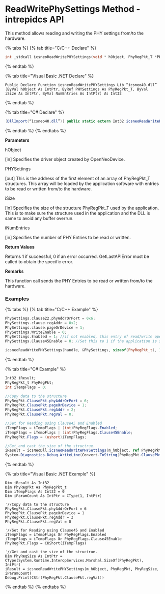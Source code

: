 # ReadWritePhySettings Method - intrepidcs API

This method allows reading and writing the PHY settings from/to the hardware.

{% tabs %}
{% tab title="C/C++ Declare" %}
```cpp
int _stdcall icsneoReadWritePHYSettings(void * hObject, PhyRegPkt_T *PHYSettings, size_t Size, size_t NumEntries);
```
{% endtab %}

{% tab title="Visual Basic .NET Declare" %}
```vbnet
Public Declare Function icsneoReadWritePHYSettings Lib “icsneo40.dll” (ByVal hObject As IntPtr, ByRef PHYSettings As PhyRegPkt_T, ByVal iSize As IntPtr, ByVal NumEntries As IntPtr) As Int32
```
{% endtab %}

{% tab title="C# Declare" %}
```csharp
[DllImport(“icsneo40.dll”)] public static extern Int32 icsneoReadWritePhySettings(IntPtr hObject, ref PhyRegPkt_T PHYSettings, IntPtr iSize, IntPtr NumEntries);
```
{% endtab %}
{% endtabs %}

**Parameters**

hObject

\[in] Specifies the driver object created by OpenNeoDevice.

PHYSettings

\[out] This is the address of the first element of an array of PhyRegPkt\_T structures. This array will be loaded by the application software with entries to be read or written from/to the hardware.

iSize

\[in] Specifies the size of the structure PhyRegPkt\_T used by the application. This is to make sure the structure used in the application and the DLL is same to avoid any buffer overrun.

iNumEntries

\[in] Specifies the number of PHY Entries to be read or written.

**Return Values**

Returns 1 if successful, 0 if an error occurred. GetLastAPIError must be called to obtain the specific error.

**Remarks**

This function call sends the PHY Entries to be read or written from/to the hardware.

### Examples

{% tabs %}
{% tab title="C/C++ Example" %}
```cpp
PhySettings.clause22.phyAddrOrPort = 0x6;
PhySettings.clause.regAddr = 0x2;
PhySettings.clause.pageOrDevice = 1;
PhySettings.WriteEnable = 0;
PhySettings.Enabled = 1; //if not enabled, this entry of read/write operation will be ignored even if it is passed in.
PhySettings.Clause45Enable = 0; //Set this to 1 if the application is sending Clause45 type of Entries.

icsneoReadWritePHYSettings(handle, &PhySettings, sizeof(PhyRegPkt_t), 1);
```
{% endtab %}

{% tab title="C# Example" %}
```csharp
Int32 iResult;
PhyRegPkt_t PhyRegPkt;
int iTempFlags = 0;

//Copy data to the structure
PhyRegPkt.ClausePkt.phyAddrOrPort = 6;
PhyRegPkt.ClausePkt.pageOrDevice = 1;
PhyRegPkt.ClausePkt.regAddr = 2;
PhyRegPkt.ClausePkt.regVal = 0;

//Set for Reading using Clause45 and Enabled
iTempFlags = iTempFlags | (int)PhyRegFlags.Enabled;
iTempFlags = iTempFlags | (int)PhyRegFlags.Clause45Enable;
PhyRegPkt.Flags = (ushort)iTempFlags;

//Get and cast the size of the structrue.
iResult = icsNeoDll.icsneoReadWritePHYSettings(m_hObject, ref PhyRegPkt, (IntPtr)System.Runtime.InteropServices.Marshal.SizeOf(PhyRegPkt), (IntPtr)1);
System.Diagnostics.Debug.WriteLine(Convert.ToString(PhyRegPkt.ClausePkt.regVal));
```
{% endtab %}

{% tab title="Visual Basic .NET Example" %}
```vbnet
Dim iResult As Int32
Dim PhyRegPkt As PhyRegPkt_t
Dim iTempFlags As Int32 = 0
Dim iParamCount As IntPtr = CType(1, IntPtr)

'//Copy data to the structure
PhyRegPkt.ClausePkt.phyAddrOrPort = 6
PhyRegPkt.ClausePkt.pageOrDevice = 1
PhyRegPkt.ClausePkt.regAddr = 3
PhyRegPkt.ClausePkt.regVal = 0

'//Set for Reading using Clause45 and Enabled
iTempFlags = iTempFlags Or PhyRegFlags.Enabled
iTempFlags = iTempFlags Or PhyRegFlags.Clause45Enable
PhyRegPkt.Flags = CUShort(iTempFlags)

'//Get and cast the size of the structrue.
Dim PhyRegSize As IntPtr = CType(System.Runtime.InteropServices.Marshal.SizeOf(PhyRegPkt), IntPtr)
iResult = icsneoReadWritePHYSettings(m_hObject, PhyRegPkt, PhyRegSize, iParamCount)
Debug.Print(CStr(PhyRegPkt.ClausePkt.regVal))
```
{% endtab %}
{% endtabs %}
